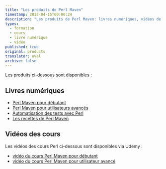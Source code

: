```yaml
---
title: "Les produits de Perl Maven"
timestamp: 2013-04-15T00:00:24
description: "Les produits de Perl Maven: livres numériques, vidéos de cours, classes de formation sur site"
types:
  - formation
  - cours
  - livre numérique
  - vidéo
published: true
original: products
translator: oval
archive: false
---
```


Les produits ci-dessous sont disponibles :

## Livres numériques
* [Perl Maven pour débutant](/livre-numerique-perl-maven-pour-debutant)
* [Perl Maven pour utilisateurs avancés](/livre-numerique-perl-maven-pour-utilisateur-avance)
* [Automatisation des tests avec Perl](/livre-numerique-test-automation-using-perl)
* [Les recettes de Perl Maven](/perl-maven-livre-de-recettes)

## Vidéos des cours

Les vidéos des cours Perl ci-dessous sont disponibles via Udemy :
* [vidéo du cours Perl Maven pour débutant](/video-cours-perl-maven-pour-debutant)
* [vidéo du cours Perl Maven pour utilisateur avancé](/video-cours-perl-maven-pour-utilisateur-avance)
<!--
  <li><a href=""></a></li>
-->
